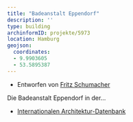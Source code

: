 ```yaml
---
title: "Badeanstalt Eppendorf"
description: ''
type: building
archinformID: projekte/5973
location: Hamburg
geojson:
  coordinates:
  - 9.9903605
  - 53.5895387
---
```


* Entworfen von [Fritz Schumacher](/tags/Fritz-Schumacher)

Die Badeanstalt Eppendorf in der...
* [Internationalen Architektur-Datenbank](https://deu.archinform.net/projekte/5973.htm)
